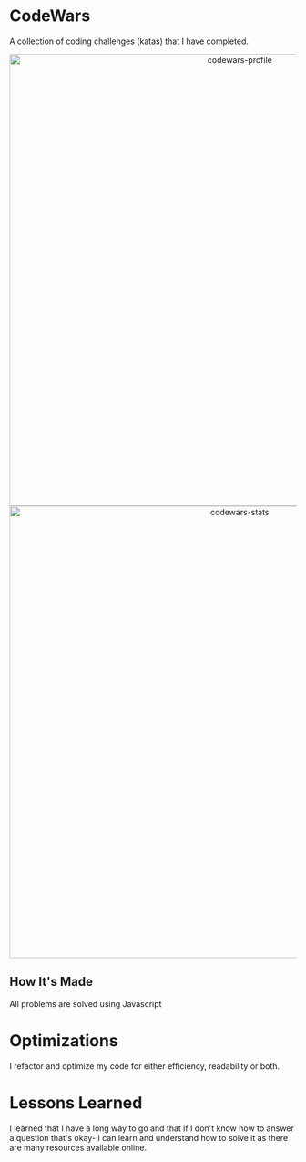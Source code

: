 # CodeWars
A collection of coding challenges (katas) that I have completed.

<section align="center">
  <img width="793" alt="codewars-profile" src="https://user-images.githubusercontent.com/101219940/169189421-9a17194e-669a-49bf-a4ac-3acb4dce7c0e.png">
  <img width="793" alt="codewars-stats" src="https://user-images.githubusercontent.com/101219940/169189423-b9b21178-11d8-482b-bc68-6772fa3fe691.png">
</section>

## How It's Made
All problems are solved using Javascript

# Optimizations
I refactor and optimize my code for either efficiency, readability or both.

# Lessons Learned
I learned that I have a long way to go and that if I don't know how to answer a question that's okay- I can learn and understand how to solve it as there are many resources available online.
